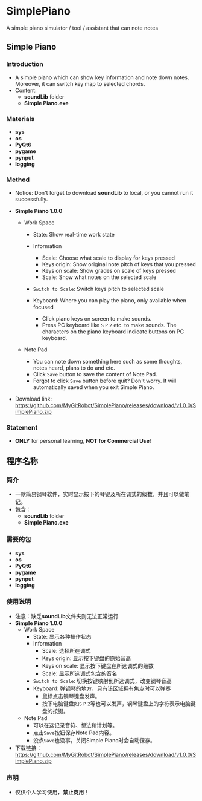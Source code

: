 # SimplePiano
A simple piano simulator / tool / assistant that can note notes

## Simple Piano

### Introduction

- A simple piano which can show key information and note down notes. Moreover, it can switch key map to selected chords.
- Content:
  - **soundLib** folder
  - **Simple Piano.exe**

### Materials

- **sys**
- **os**
- **PyQt6**
- **pygame**
- **pynput**
- **logging**

### Method

- Notice: Don't forget to download **soundLib** to local, or you cannot run it successfully.
- **Simple Piano 1.0.0**
  - Work Space
    - State: Show real-time work state
    - Information
      - Scale: Choose what scale to display for keys pressed
      - Keys origin: Show original note pitch of keys that you pressed
      - Keys on scale: Show grades on scale of keys pressed
      - Scale: Show what notes on the selected scale

    - `Switch to Scale`: Switch keys pitch to selected scale
    - Keyboard: Where you can play the piano, only available when focused
      - Click piano keys on screen to make sounds.
      - Press PC keyboard like `S` `P` `2` etc. to make sounds. The characters on the piano keyboard indicate buttons on PC keyboard.

  - Note Pad
    - You can note down something here such as some thoughts, notes heard, plans to do and etc.
    - Click `Save` button to save the content of Note Pad.
    - Forgot to click `Save` button before quit? Don't worry. It will automatically saved when you exit Simple Piano.

- Download link: https://github.com/MyGitRobot/SimplePiano/releases/download/v1.0.0/SimplePiano.zip

### Statement

- **ONLY** for personal learning, **NOT for Commercial Use**!

## 程序名称

### 简介

- 一款简易钢琴软件，实时显示按下的琴键及所在调式的级数，并且可以做笔记。
- 包含：
  - **soundLib** folder
  - **Simple Piano.exe**

### 需要的包

- **sys**
- **os**
- **PyQt6**
- **pygame**
- **pynput**
- **logging**

### 使用说明

- 注意：缺乏**soundLib**文件夹则无法正常运行
- **Simple Piano 1.0.0**
  - Work Space
    - State: 显示各种操作状态
    - Information
      - Scale: 选择所在调式
      - Keys origin: 显示按下键盘的原始音高
      - Keys on scale: 显示按下键盘在所选调式的级数
      - Scale: 显示所选调式包含的音名
    - `Switch to Scale`: 切换按键映射到所选调式，改变钢琴音高
    - Keyboard: 弹钢琴的地方，只有该区域拥有焦点时可以弹奏
      - 鼠标点击钢琴键盘发声。
      - 按下电脑键盘如`S` `P` `2`等也可以发声，钢琴键盘上的字符表示电脑键盘的按键。
  - Note Pad
    - 可以在这记录音符、想法和计划等。
    - 点击`Save`按钮保存Note Pad内容。
    - 没点`Save`也没事，关闭Simple Piano时会自动保存。
- 下载链接：https://github.com/MyGitRobot/SimplePiano/releases/download/v1.0.0/SimplePiano.zip

### 声明

- 仅供个人学习使用，**禁止商用**！

